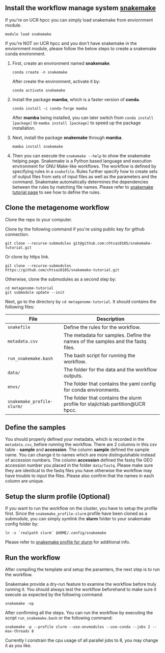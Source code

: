 ## Install the workflow manage system [**snakemake**](https://snakemake.readthedocs.io/en/stable/index.html)
If you're on UCR hpcc you can simply load snakemake from enviornment module.
```
module load snakemake
```

If you're NOT on UCR hpcc and you don't have snakemake in the enviornment module, please follow the below steps to create a snakemake conda environment.
1. First, create an environment named **snakemake**.

    ```
    conda create -n snakemake
    ```

    After create the environment, activate it by:
    
    ```
    conda activate snakemake
    ```

2. Install the package **mamba**, which is a faster version of **conda**. 

    ```
    conda install -c conda-forge mamba
    ```
    
    After **mamba** being installed, you can later switch from `conda install [package]` to `mamba install [package]` to speed up the package installation.

3. Next, install the package **snakemake** through **mamba**.
    
    ```
    mamba install snakemake
    ```
    
4. Then you can execute the `snakemake --help` to show the snakemake helping page. Snakemake is a Python based language and execution environment for GNU Make-like workflows. The workflow is defined by specifying rules in a `snakefile`. Rules further specify how to create sets of output files from sets of input files as well as the parameters and the command. Snakemake automatically determines the dependencies between the rules by matching file names. Please refer to [snakemake tutorial page](https://snakemake.readthedocs.io/en/stable/tutorial/basics.html) to see how to define the rules.

## Clone the metagenome workflow

Clone the repo to your computer.

Clone by the following command if you're using public key for github connection.

```
git clone --recurse-submodules git@github.com:chtsai0105/snakemake-tutorial.git
```

Or clone by https link.

```
git clone --recurse-submodules https://github.com/chtsai0105/snakemake-tutorial.git
```

Otherwise, clone the submodules as a second step by:
```
cd metagenome-tutorial
git submodule update --init
```

Next, go to the directory by `cd metagenome-tutorial`. It should contains the following files:

File                        |Description
----------------------------|---------------------------------
`snakefile`                 |Define the rules for the workflow.
`metadata.csv`              |The metadata for samples. Define the names of the samples and the fastq files.
`run_snakemake.bash`        |The bash script for running the workflow.
`data/`                     |The folder for the data and the workflow outputs.
`envs/`                     |The folder that contains the yaml config for conda environments.
`snakemake_profile-slurm/`  |The folder that contains the slurm profile for stajichlab partition@UCR hpcc.

## Define the samples

You should properly defined your metadata, which is recorded in the `metadata.csv`, before running the workflow. There are 2 columns in this csv table - **sample** and **accession**. The column **sample** defined the sample name. You can change it to names which are more distinguishable instead of accession numbers. The column **accession** defined the fastq file GEO accession number you placed in the folder `data/fastq`. Please make sure they are identical to the fastq files you have otherwise the workflow may have trouble to input the files. Please also confirm that the names in each column are unique.

## Setup the slurm profile (Optional)

If you want to run the workflow on the cluster, you have to setup the profile first. Since the `snakemake_profile-slurm` profile have been cloned as a submodule, you can simply symlink the **slurm** folder to your snakemake config folder by:

```
ln -s `realpath slurm` $HOME/.config/snakemake
```

Please refer to [snakemake profile for slurm](https://github.com/chtsai0105/snakemake_profile-slurm) for additional info.

## Run the workflow

After compiling the template and setup the paramters, the next step is to run the workflow.

Snakemake provide a dry-run feature to examine the workflow before truly running it. You should always test the workflow beforehand to make sure it execute as expected by the following command:

```
snakemake -np
```

After confirming all the steps. You can run the workflow by executing the script `run_snakemake.bash` or the following command:

```
snakemake -p --profile slurm --use-envmodules --use-conda --jobs 2 --max-threads 8
```

Currently I constrain the cpu usage of all parallel jobs to 8, you may change it as you like.
